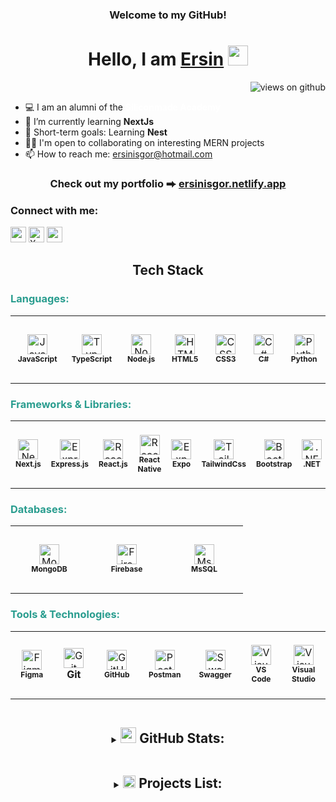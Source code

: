 <h3 align="center">
     Welcome to my GitHub!
</h3>

<h1 align="center">
     Hello, I am <a target="_blank" href="#">Ersin</a>
     </a> <img src="https://user-images.githubusercontent.com/64318469/176737130-33ef105d-385a-43e4-a68e-33ac3f19ab12.gif" height="32" />
</h1>

<p align="right">
  <img src="https://komarev.com/ghpvc/?username=ersinisgor&label=Profile+Views&color=brightgreen&style=flat-square" alt="views on github" />
</p>

<!-- - 💻 I am an alumni of the **[Siliconmade Academy](https://www.siliconmadeacademy.com/)** <br> -->

- 💻 I am an alumni of the **<a href="https://www.siliconmadeacademy.com/" target="_blank" rel="noopener noreferrer" style="color: white; text-decoration: none;">Siliconmade Academy</a>** <br>
- 📌 I’m currently learning **NextJs**
- 💪 Short-term goals: Learning **Nest** <br>
- 🤝🏼 I'm open to collaborating on interesting MERN projects <br>
- 📫 How to reach me: [ersinisgor@hotmail.com](ersinisgor@hotmail.com)<br>

<h3 align="center">
    Check out my portfolio ⮕ <a href="https://ersinisgor.netlify.app/">ersinisgor.netlify.app</a>
</h3>

<h3 align="left">
  Connect with me:
</h3>

<div align="left">
<a href="https://www.linkedin.com/in/ersin-isgor/"><img src="https://img.shields.io/badge/LinkedIn-0A66C2?style=for-the-badge&logo=linkedin&logoColor=white" height=25></a>
<a href="https://twitter.com/ersinisgor"><img alt="X logo 2023 (white)" src="https://cdn.prod.website-files.com/5d66bdc65e51a0d114d15891/64cebdd90aef8ef8c749e848_X-EverythingApp-Logo-Twitter.jpg" height=25></a>
<a href="https://discord.gg/ersinisgor#0867"><img src="https://img.shields.io/badge/Discord-5865F2?style=for-the-badge&logo=discord&logoColor=white" height=25></a>
</div>

<h2 align="center">
  <!-- <img src="https://media.giphy.com/media/pXo0B7colvXr0sTKxw/giphy.gif" width="20px" > -->
    Tech Stack
  <!-- <img src="https://media.giphy.com/media/pXo0B7colvXr0sTKxw/giphy.gif" width="20px" > -->
</h2>

<h3 style="color: #2a9d8f">Languages:</h3>
<table>
  <tr>
    <td align="center" height="108" width="108">
      <img
        src="https://cdn.jsdelivr.net/gh/devicons/devicon/icons/javascript/javascript-plain.svg"
        width="32"
        height="32"
        alt="JavaScript"
      />
      <br/><strong style="font-size: 12px;">JavaScript</strong>
    </td>
    <td align="center" height="108" width="108">
      <img
        src="https://cdn.jsdelivr.net/gh/devicons/devicon/icons/typescript/typescript-plain.svg"
        width="32"
        height="32"
        alt="TypeScript"
      />
      <br/><strong style="font-size: 12px;">TypeScript</strong>
    </td>
    <td align="center" height="108" width="108">
      <img
        src="https://cdn.jsdelivr.net/gh/devicons/devicon/icons/nodejs/nodejs-original.svg"
        width="32"
        height="32"
        alt="Node.js"
      />
      <br/><strong style="font-size: 12px;">Node.js</strong>
    </td>
    <td align="center" height="108" width="108">
      <img
        src="https://cdn.jsdelivr.net/gh/devicons/devicon/icons/html5/html5-plain.svg"
        width="32"
        height="32"
        alt="HTML5"
      />
      <br/><strong style="font-size: 12px;">HTML5</strong>
    </td>
    <td align="center" height="108" width="108">
      <img
        src="https://cdn.jsdelivr.net/gh/devicons/devicon/icons/css3/css3-plain.svg"
        width="32"
        height="32"
        alt="CSS3"
      />
      <br/><strong style="font-size: 12px;">CSS3</strong>
    </td>
    <td align="center" height="108" width="108">
      <img
        src="https://cdn.jsdelivr.net/gh/devicons/devicon/icons/csharp/csharp-original.svg"
        width="32"
        height="32"
        alt="C#"
      />
      <br/><strong style="font-size: 12px;">C#</strong>
    </td>
    <td align="center" height="108" width="108">
      <img
        src="https://cdn.jsdelivr.net/gh/devicons/devicon/icons/python/python-original.svg"
        width="32"
        height="32"
        alt="Python"
      />
      <br /><strong style="font-size: 12px;">Python</strong>
    </td>
  </tr>
</table>

<h3 style="color: #2a9d8f">Frameworks & Libraries:</h3>
<table>
  <tr>
    <td align="center" height="108" width="108">
      <img
        src="https://cdn.jsdelivr.net/gh/devicons/devicon/icons/nextjs/nextjs-original.svg"
        width="32"
        height="32"
        alt="Next.js"
      />
      <br/><strong style="font-size: 12px;">Next.js</strong>
    </td>
    <td align="center" height="108" width="108">
      <img
        src="https://cdn.jsdelivr.net/gh/devicons/devicon/icons/express/express-original.svg"
        width="32"
        height="32"
        alt="Express.js"
      />
      <br/><strong style="font-size: 12px;">Express.js</strong>
    </td>
    <td align="center" height="108" width="108">
      <img
        src="https://cdn.jsdelivr.net/gh/devicons/devicon/icons/react/react-original.svg"
        width="32"
        height="32"
        alt="React.js"
      />
      <br/><strong style="font-size: 12px;">React.js</strong>
    </td>
    <td align="center" height="108" width="108">
      <img
        src="https://cdn.jsdelivr.net/gh/devicons/devicon/icons/react/react-original.svg"
        width="32"
        height="32"
        alt="React Native"
      />
      <br/><strong style="font-size: 12px;">React Native</strong>
    </td>
    <td align="center" height="108" width="108">
      <img
        src="https://img.icons8.com/?size=100&id=7ImWFDcPfSlz&format=png&color=000000"
        width="32"
        height="32"
        alt="Expo"
      />
      <br /><strong style="font-size: 12px;">Expo</strong>
    </td>
    <td align="center" height="108" width="108">
      <img
        src="https://upload.wikimedia.org/wikipedia/commons/d/d5/Tailwind_CSS_Logo.svg"
        width="32"
        height="32"
        alt="Tailwind CSS"
      />
      <br/><strong style="font-size: 12px;">TailwindCss</strong>
    </td>
    <td align="center" height="108" width="108">
      <img
        src="https://upload.wikimedia.org/wikipedia/commons/b/b2/Bootstrap_logo.svg"
        width="32"
        height="32"
        alt="Bootstrap"
      />
      <br/><strong style="font-size: 12px;">Bootstrap</strong>
    </td>
    <td align="center" height="108" width="108">
      <img
        src="https://upload.wikimedia.org/wikipedia/commons/e/ee/.NET_Core_Logo.svg"
        width="32"
        height="32"
        alt=".NET"
      />
      <br /><strong style="font-size: 12px;">.NET</strong>
    </td>
  </tr>
</table>

<h3 style="color: #2a9d8f">Databases:</h3>
<table>
  <tr>
    <td align="center" height="108" width="108">
      <img
        src="https://cdn.jsdelivr.net/gh/devicons/devicon/icons/mongodb/mongodb-original.svg"
        width="32"
        height="32"
        alt="MongoDB"
      />
      <br /><strong style="font-size: 12px;">MongoDB</strong>
    </td>
    <td align="center" height="108" width="108">
      <img
        src="https://cdn.jsdelivr.net/gh/devicons/devicon/icons/firebase/firebase-plain.svg"
        width="32"
        height="32"
        alt="Firebase"
      />
      <br /><strong style="font-size: 12px;">Firebase</strong>
    </td>
    <td align="center" height="108" width="108">
      <img
        src="https://cdn.jsdelivr.net/gh/devicons/devicon/icons/microsoftsqlserver/microsoftsqlserver-plain.svg"
        width="32"
        height="32"
        alt="MsSQL"
      />
      <br /><strong style="font-size: 12px;">MsSQL</strong>
    </td>
  </tr>
</table>

<h3 style="color: #2a9d8f">Tools & Technologies:</h3>
<table>
  <tr>
    <td align="center" height="108" width="108">
      <img
        src="https://upload.wikimedia.org/wikipedia/commons/3/33/Figma-logo.svg"
        width="32"
        height="32"
        alt="Figma"
      />
      <br /><strong style="font-size: 12px;">Figma</strong>
    </td>
    <td align="center" height="108" width="108">
      <img
        src="https://cdn.jsdelivr.net/gh/devicons/devicon/icons/git/git-original.svg"
        width="32"
        height="32"
        alt="Git"
      />
      <br /><strong>Git</strong>
    </td>
    <td align="center" height="108" width="108">
      <img
        src="https://upload.wikimedia.org/wikipedia/commons/9/91/Octicons-mark-github.svg"
        width="32"
        height="32"
        alt="GitHub"
      />
      <br /><strong style="font-size: 12px;">GitHub</strong>
    </td>
    <td align="center" height="108" width="108">
      <img
        src="https://cdn.jsdelivr.net/gh/devicons/devicon/icons/postman/postman-original.svg"
        width="32"
        height="32"
        alt="Postman"
      />
      <br /><strong style="font-size: 12px;">Postman</strong>
    </td>
    <td align="center" height="108" width="108">
      <img
        src="https://cdn.jsdelivr.net/gh/devicons/devicon/icons/swagger/swagger-original.svg"
        width="32"
        height="32"
        alt="Swagger"
      />
      <br /><strong style="font-size: 12px;">Swagger</strong>
    </td>
    <td align="center" height="108" width="108">
      <img
        src="https://cdn.jsdelivr.net/gh/devicons/devicon/icons/vscode/vscode-original.svg"
        width="32"
        height="32"
        alt="Visual Studio Code"
      />
      <br /><strong style="font-size: 12px;">VS Code</strong>
    </td>
    <td align="center" height="108" width="108">
      <img
        src="https://cdn.jsdelivr.net/gh/devicons/devicon/icons/visualstudio/visualstudio-plain.svg"
        width="32"
        height="32"
        alt="Visual Studio"
      />
      <br /><strong style="font-size: 12px;">Visual Studio</strong>
    </td>
  </tr>
</table>

<details align=center>
  <summary>
    <h2 style="display: inline-block;">
      <img src="https://media.giphy.com/media/2zeiYrwEPsOqTszYQm/giphy.gif" width="25px" >
      GitHub Stats:
    </h2>
  </summary>

<div align=center>
  <a href="https://github-readme-streak-stats.herokuapp.com/?user=ersinisgor&theme=algolia&hide_border=true" title="Open in new tab">
    <img align="left" width=390 src="https://github-readme-streak-stats.herokuapp.com/?user=ersinisgor&theme=algolia&hide_border=true" alt="zumrudu-anka" />
  </a>
  <a href="https://github-readme-streak-stats.herokuapp.com/?user=ersinisgor&theme=algolia&hide_border=true" title="Open in new tab">
    <img align="right" width=390 src="https://github-readme-stats.vercel.app/api?username=ersinisgor&show_icons=true&theme=algolia&hide_border=true" />
  </a>
</div>
<br><br><br><br><br><br><br><br>
<div align=center>
  <a href="https://github-readme-stats.vercel.app/api/top-langs/?username=ersinisgor&theme=algolia&langs_count=8&layout=compact&hide_border=true" title="Open in new tab">
    <img width=390 align="center" src="https://github-readme-stats.vercel.app/api/top-langs/?username=ersinisgor&theme=algolia&langs_count=8&layout=compact&hide_border=true" />
  </a>
</div>
</details>

<details align=center>
  <summary>
    <h2 style="display: inline-block;">
    <img src="https://media0.giphy.com/media/v1.Y2lkPTc5MGI3NjExOGN3YjNiOXJycHhudW94Y25qYTJ2MnhnYnI2cDhldXFjaGc0dGIwaSZlcD12MV9pbnRlcm5hbF9naWZfYnlfaWQmY3Q9Zw/TiPkSK2MJCrZMEqd62/giphy.gif" width="20px">
      Projects List:
    </h2>
  </summary>

  <table class="table">
    <thead>
      <tr>
        <th scope="col">Repository</th>
        <th scope="col">Type</th>
        <th scope="col">Technologies and tools</th>
        <th scope="col">Demo</th>
      </tr>
    </thead>
    <tbody>
      <tr>
        <th scope="row">
          <a href="https://github.com/ersinisgor/Mini-microservice-Blog-project" target="_blank">Nest.js Library Management</a>
        </th>
        <td>Backend</td>
        <td>Nest.js, TypeScript, TypeORM, PostreSQL, JWT, Swagger</td>
        <td align="center">-</td>
      </tr>
      <tr>
        <th scope="row">
          <a href="https://github.com/ersinisgor/Mini-microservice-Blog-project" target="_blank">Mini Microservices Blog Project</a>
        </th>
        <td>Backend</td>
        <td>JavaScript, Node.js, React</td>
        <td align="center">-</td>
      </tr>
      <tr>
        <th scope="row">
          <a href="https://github.com/ersinisgor/microservices-patient-management" target="_blank">Microservices Patient Management</a>
        </th>
        <td>Backend</td>
        <td>Java, Spring Boot, PostreSQL, Kafka, gRPC, API Gateway, Docker, AWS</td>
        <td align="center">-</td>
      </tr>
      <tr>
        <th scope="row">
          <a href="https://github.com/ersinisgor/booking_app_MERN" target="_blank">Hotel Booking App MERN</a>
        </th>
        <td>Full Stack</td>
        <td>TypeScript, React, Node.js, MongoDB, Express.js, Tailwind CSS, JWT, Stripe, Cloudinary, Playwright</td>
        <td align="center">
          <a href="booking-app-mern-jlbe.onrender.com" target="_blank">Live</a>
        </td>
      </tr>
      <tr>
        <th scope="row">
          <a href="https://github.com/ersinisgor/food_ordering_MERN" target="_blank">Food Ordering App MERN</a>
        </th>
        <td>Full Stack</td>
        <td>TypeScript, React, Node.js, MongoDB, Express.js, Auth0, Stripe, Cloudinary, Shadcn-ui</td>
        <td align="center">
          <a href="https://food-ordering-mern-frontend-no3q.onrender.com/" target="_blank">Live</a>
        </td>
      </tr>
      <tr>
        <th scope="row">
          <a href="https://github.com/ersinisgor/Mobile_Hotel_Booking_App" target="_blank">Mobile Hotel Booking App</a>
        </th>
        <td>Mobile App</td>
        <td>React Native, React Navigation, Redux, Firebase, AsyncStorage</td>
        <td align="center">-</td>
      </tr>
      <tr>
        <th scope="row">
          <a href="https://github.com/ersinisgor/Mobile-Ecommerce-Category-App" target="_blank">Mobile Ecom. Category App</a>
        </th>
        <td>Mobile App</td>
        <td>React Native, Expo, React Navigation, AsyncStorage, TypeScript</td>
        <td align="center">-</td>
      </tr>
      <tr>
        <th scope="row">
          <a href="https://github.com/ersinisgor/portfolio-nextjs" target="_blank">Portfolio</a>
        </th>
        <td>Frontend</td>
        <td>NextJs, Tailwind, Shadcn-ui, Magic-ui, Aceternity-ui</td>
        <td align="center">
          <a href="https://ersinisgor.netlify.app/" target="_blank">Live</a>
        </td>
      </tr>
      <tr>
        <th scope="row">
          <a href="https://github.com/ersinisgor/movie_app_MERN" target="_blank">Movie App MERN</a>
        </th>
        <td>Full Stack</td>
        <td>MongoDB, Express.js, Node.js, React, Router, Axios, Lucide React, Zustand, React Player, Tailwind, React Hot Toast</td>
        <td align="center">
          <a href="https://movie-app-mern-72td.onrender.com/" target="_blank">Live</a>
        </td>
      </tr>
      <tr>
        <th scope="row">
          <a href="https://github.com/ersinisgor/ApiHotelProject" target="_blank">Api Hotel Project</a>
        </th>
        <td>Full Stack</td>
        <td>C#, MsSQL, RapidAPI, Swagger, AutoMapper, .NET MVC, JWT, Bootstrap</td>
        <td align="center">-</td>
      </tr>
      <tr>
        <th scope="row">
          <a href="https://github.com/ersinisgor/quiz-app" target="_blank">Quiz App</a>
        </th>
        <td>Frontend</td>
        <td>HTML, CSS, JavaScript, Bootstrap</td>
        <td align="center">
          <a href="https://quiz-app-er.netlify.app/" target="_blank">Live</a>
        </td>
      </tr>
      <tr>
        <th scope="row">
          <a href="https://github.com/ersinisgor/theOdinProject/tree/main/08-Tic-Tac-Toe" target="_blank">Tic Tac Toe </a>
        </th>
        <td>Frontend</td>
        <td>HTML, CSS, JavaScript</td>
        <td align="center">
          <a href="https://tictactoe-game-er.netlify.app/" target="_blank">Live</a>
        </td>
      </tr>
      <tr>
        <th scope="row">
          <a href="https://github.com/ersinisgor/complete-javascript-course/tree/main/07-Pig-Game/current" target="_blank">Pig Game</a>
        </th>
        <td>Frontend</td>
        <td>HTML, CSS, JavaScript</td>
        <td align="center">
          <a href="https://pig-game-er.netlify.app/" target="_blank">Live</a>
        </td>
      </tr>
    </tbody>
  </table>
</details>

